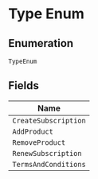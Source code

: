 
# Type Enum

## Enumeration

`TypeEnum`

## Fields

| Name |
|  --- |
| `CreateSubscription` |
| `AddProduct` |
| `RemoveProduct` |
| `RenewSubscription` |
| `TermsAndConditions` |

